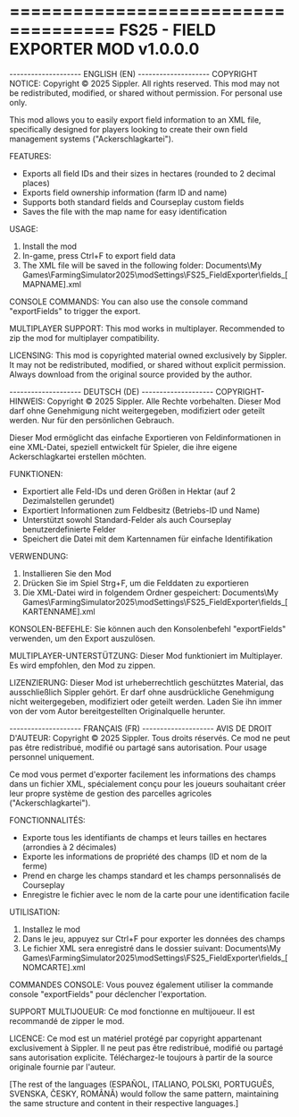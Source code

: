 ====================================
FS25 - FIELD EXPORTER MOD v1.0.0.0
====================================

-------------------- ENGLISH (EN) --------------------
COPYRIGHT NOTICE:
Copyright © 2025 Sippler. All rights reserved.
This mod may not be redistributed, modified, or shared without permission.
For personal use only.

This mod allows you to easily export field information to an XML file, specifically designed for players looking to create their own field management systems ("Ackerschlagkartei").

FEATURES:
- Exports all field IDs and their sizes in hectares (rounded to 2 decimal places)
- Exports field ownership information (farm ID and name)
- Supports both standard fields and Courseplay custom fields
- Saves the file with the map name for easy identification

USAGE:
1. Install the mod
2. In-game, press Ctrl+F to export field data
3. The XML file will be saved in the following folder:
   Documents\My Games\FarmingSimulator2025\modSettings\FS25_FieldExporter\fields_[MAPNAME].xml

CONSOLE COMMANDS:
You can also use the console command "exportFields" to trigger the export.

MULTIPLAYER SUPPORT:
This mod works in multiplayer. Recommended to zip the mod for multiplayer compatibility.

LICENSING:
This mod is copyrighted material owned exclusively by Sippler.
It may not be redistributed, modified, or shared without explicit permission.
Always download from the original source provided by the author.

-------------------- DEUTSCH (DE) --------------------
COPYRIGHT-HINWEIS:
Copyright © 2025 Sippler. Alle Rechte vorbehalten.
Dieser Mod darf ohne Genehmigung nicht weitergegeben, modifiziert oder geteilt werden.
Nur für den persönlichen Gebrauch.

Dieser Mod ermöglicht das einfache Exportieren von Feldinformationen in eine XML-Datei, speziell entwickelt für Spieler, die ihre eigene Ackerschlagkartei erstellen möchten.

FUNKTIONEN:
- Exportiert alle Feld-IDs und deren Größen in Hektar (auf 2 Dezimalstellen gerundet)
- Exportiert Informationen zum Feldbesitz (Betriebs-ID und Name)
- Unterstützt sowohl Standard-Felder als auch Courseplay benutzerdefinierte Felder
- Speichert die Datei mit dem Kartennamen für einfache Identifikation

VERWENDUNG:
1. Installieren Sie den Mod
2. Drücken Sie im Spiel Strg+F, um die Felddaten zu exportieren
3. Die XML-Datei wird in folgendem Ordner gespeichert:
   Documents\My Games\FarmingSimulator2025\modSettings\FS25_FieldExporter\fields_[KARTENNAME].xml

KONSOLEN-BEFEHLE:
Sie können auch den Konsolenbefehl "exportFields" verwenden, um den Export auszulösen.

MULTIPLAYER-UNTERSTÜTZUNG:
Dieser Mod funktioniert im Multiplayer. Es wird empfohlen, den Mod zu zippen.

LIZENZIERUNG:
Dieser Mod ist urheberrechtlich geschütztes Material, das ausschließlich Sippler gehört.
Er darf ohne ausdrückliche Genehmigung nicht weitergegeben, modifiziert oder geteilt werden.
Laden Sie ihn immer von der vom Autor bereitgestellten Originalquelle herunter.

-------------------- FRANÇAIS (FR) --------------------
AVIS DE DROIT D'AUTEUR:
Copyright © 2025 Sippler. Tous droits réservés.
Ce mod ne peut pas être redistribué, modifié ou partagé sans autorisation.
Pour usage personnel uniquement.

Ce mod vous permet d'exporter facilement les informations des champs dans un fichier XML, spécialement conçu pour les joueurs souhaitant créer leur propre système de gestion des parcelles agricoles ("Ackerschlagkartei").

FONCTIONNALITÉS:
- Exporte tous les identifiants de champs et leurs tailles en hectares (arrondies à 2 décimales)
- Exporte les informations de propriété des champs (ID et nom de la ferme)
- Prend en charge les champs standard et les champs personnalisés de Courseplay
- Enregistre le fichier avec le nom de la carte pour une identification facile

UTILISATION:
1. Installez le mod
2. Dans le jeu, appuyez sur Ctrl+F pour exporter les données des champs
3. Le fichier XML sera enregistré dans le dossier suivant:
   Documents\My Games\FarmingSimulator2025\modSettings\FS25_FieldExporter\fields_[NOMCARTE].xml

COMMANDES CONSOLE:
Vous pouvez également utiliser la commande console "exportFields" pour déclencher l'exportation.

SUPPORT MULTIJOUEUR:
Ce mod fonctionne en multijoueur. Il est recommandé de zipper le mod.

LICENCE:
Ce mod est un matériel protégé par copyright appartenant exclusivement à Sippler.
Il ne peut pas être redistribué, modifié ou partagé sans autorisation explicite.
Téléchargez-le toujours à partir de la source originale fournie par l'auteur.

[The rest of the languages (ESPAÑOL, ITALIANO, POLSKI, PORTUGUÊS, SVENSKA, ČESKY, ROMÂNĂ) would follow the same pattern, maintaining the same structure and content in their respective languages.]
